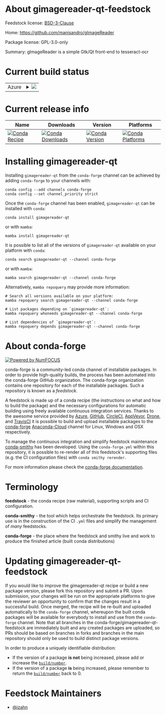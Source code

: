 About gimagereader-qt-feedstock
===============================

Feedstock license: [BSD-3-Clause](https://github.com/conda-forge/gimagereader-qt-feedstock/blob/main/LICENSE.txt)

Home: https://github.com/manisandro/gImageReader

Package license: GPL-3.0-only

Summary: gImageReader is a simple Gtk/Qt front-end to tesseract-ocr

Current build status
====================


<table>
    
  <tr>
    <td>Azure</td>
    <td>
      <details>
        <summary>
          <a href="https://dev.azure.com/conda-forge/feedstock-builds/_build/latest?definitionId=14324&branchName=main">
            <img src="https://dev.azure.com/conda-forge/feedstock-builds/_apis/build/status/gimagereader-qt-feedstock?branchName=main">
          </a>
        </summary>
        <table>
          <thead><tr><th>Variant</th><th>Status</th></tr></thead>
          <tbody><tr>
              <td>linux_64</td>
              <td>
                <a href="https://dev.azure.com/conda-forge/feedstock-builds/_build/latest?definitionId=14324&branchName=main">
                  <img src="https://dev.azure.com/conda-forge/feedstock-builds/_apis/build/status/gimagereader-qt-feedstock?branchName=main&jobName=linux&configuration=linux%20linux_64_" alt="variant">
                </a>
              </td>
            </tr>
          </tbody>
        </table>
      </details>
    </td>
  </tr>
</table>

Current release info
====================

| Name | Downloads | Version | Platforms |
| --- | --- | --- | --- |
| [![Conda Recipe](https://img.shields.io/badge/recipe-gimagereader--qt-green.svg)](https://anaconda.org/conda-forge/gimagereader-qt) | [![Conda Downloads](https://img.shields.io/conda/dn/conda-forge/gimagereader-qt.svg)](https://anaconda.org/conda-forge/gimagereader-qt) | [![Conda Version](https://img.shields.io/conda/vn/conda-forge/gimagereader-qt.svg)](https://anaconda.org/conda-forge/gimagereader-qt) | [![Conda Platforms](https://img.shields.io/conda/pn/conda-forge/gimagereader-qt.svg)](https://anaconda.org/conda-forge/gimagereader-qt) |

Installing gimagereader-qt
==========================

Installing `gimagereader-qt` from the `conda-forge` channel can be achieved by adding `conda-forge` to your channels with:

```
conda config --add channels conda-forge
conda config --set channel_priority strict
```

Once the `conda-forge` channel has been enabled, `gimagereader-qt` can be installed with `conda`:

```
conda install gimagereader-qt
```

or with `mamba`:

```
mamba install gimagereader-qt
```

It is possible to list all of the versions of `gimagereader-qt` available on your platform with `conda`:

```
conda search gimagereader-qt --channel conda-forge
```

or with `mamba`:

```
mamba search gimagereader-qt --channel conda-forge
```

Alternatively, `mamba repoquery` may provide more information:

```
# Search all versions available on your platform:
mamba repoquery search gimagereader-qt --channel conda-forge

# List packages depending on `gimagereader-qt`:
mamba repoquery whoneeds gimagereader-qt --channel conda-forge

# List dependencies of `gimagereader-qt`:
mamba repoquery depends gimagereader-qt --channel conda-forge
```


About conda-forge
=================

[![Powered by
NumFOCUS](https://img.shields.io/badge/powered%20by-NumFOCUS-orange.svg?style=flat&colorA=E1523D&colorB=007D8A)](https://numfocus.org)

conda-forge is a community-led conda channel of installable packages.
In order to provide high-quality builds, the process has been automated into the
conda-forge GitHub organization. The conda-forge organization contains one repository
for each of the installable packages. Such a repository is known as a *feedstock*.

A feedstock is made up of a conda recipe (the instructions on what and how to build
the package) and the necessary configurations for automatic building using freely
available continuous integration services. Thanks to the awesome service provided by
[Azure](https://azure.microsoft.com/en-us/services/devops/), [GitHub](https://github.com/),
[CircleCI](https://circleci.com/), [AppVeyor](https://www.appveyor.com/),
[Drone](https://cloud.drone.io/welcome), and [TravisCI](https://travis-ci.com/)
it is possible to build and upload installable packages to the
[conda-forge](https://anaconda.org/conda-forge) [Anaconda-Cloud](https://anaconda.org/)
channel for Linux, Windows and OSX respectively.

To manage the continuous integration and simplify feedstock maintenance
[conda-smithy](https://github.com/conda-forge/conda-smithy) has been developed.
Using the ``conda-forge.yml`` within this repository, it is possible to re-render all of
this feedstock's supporting files (e.g. the CI configuration files) with ``conda smithy rerender``.

For more information please check the [conda-forge documentation](https://conda-forge.org/docs/).

Terminology
===========

**feedstock** - the conda recipe (raw material), supporting scripts and CI configuration.

**conda-smithy** - the tool which helps orchestrate the feedstock.
                   Its primary use is in the construction of the CI ``.yml`` files
                   and simplify the management of *many* feedstocks.

**conda-forge** - the place where the feedstock and smithy live and work to
                  produce the finished article (built conda distributions)


Updating gimagereader-qt-feedstock
==================================

If you would like to improve the gimagereader-qt recipe or build a new
package version, please fork this repository and submit a PR. Upon submission,
your changes will be run on the appropriate platforms to give the reviewer an
opportunity to confirm that the changes result in a successful build. Once
merged, the recipe will be re-built and uploaded automatically to the
`conda-forge` channel, whereupon the built conda packages will be available for
everybody to install and use from the `conda-forge` channel.
Note that all branches in the conda-forge/gimagereader-qt-feedstock are
immediately built and any created packages are uploaded, so PRs should be based
on branches in forks and branches in the main repository should only be used to
build distinct package versions.

In order to produce a uniquely identifiable distribution:
 * If the version of a package **is not** being increased, please add or increase
   the [``build/number``](https://docs.conda.io/projects/conda-build/en/latest/resources/define-metadata.html#build-number-and-string).
 * If the version of a package **is** being increased, please remember to return
   the [``build/number``](https://docs.conda.io/projects/conda-build/en/latest/resources/define-metadata.html#build-number-and-string)
   back to 0.

Feedstock Maintainers
=====================

* [@izahn](https://github.com/izahn/)

